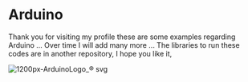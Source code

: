 # Arduino
Thank you for visiting my profile these are some examples regarding Arduino ... Over time I will add many more ... The libraries to run these codes are in another repository, I hope you like it,

![1200px-ArduinoLogo_® svg](https://user-images.githubusercontent.com/94646702/170865825-cfcb9299-5733-40e5-abc9-455e738a0c22.png)
